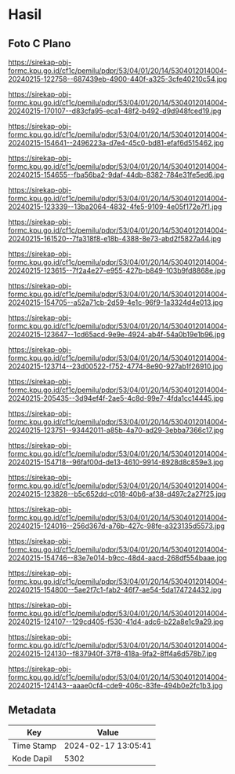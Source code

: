 # Hasil

## Foto C Plano

https://sirekap-obj-formc.kpu.go.id/cf1c/pemilu/pdpr/53/04/01/20/14/5304012014004-20240215-122758--687439eb-4900-440f-a325-3cfe40210c54.jpg

https://sirekap-obj-formc.kpu.go.id/cf1c/pemilu/pdpr/53/04/01/20/14/5304012014004-20240215-170107--d83cfa95-eca1-48f2-b492-d9d948fced19.jpg

https://sirekap-obj-formc.kpu.go.id/cf1c/pemilu/pdpr/53/04/01/20/14/5304012014004-20240215-154641--2496223a-d7e4-45c0-bd81-efaf6d515462.jpg

https://sirekap-obj-formc.kpu.go.id/cf1c/pemilu/pdpr/53/04/01/20/14/5304012014004-20240215-154655--fba56ba2-9daf-44db-8382-784e31fe5ed6.jpg

https://sirekap-obj-formc.kpu.go.id/cf1c/pemilu/pdpr/53/04/01/20/14/5304012014004-20240215-123339--13ba2064-4832-4fe5-9109-4e05f172e7f1.jpg

https://sirekap-obj-formc.kpu.go.id/cf1c/pemilu/pdpr/53/04/01/20/14/5304012014004-20240215-161520--7fa318f8-e18b-4388-8e73-abd2f5827a44.jpg

https://sirekap-obj-formc.kpu.go.id/cf1c/pemilu/pdpr/53/04/01/20/14/5304012014004-20240215-123615--7f2a4e27-e955-427b-b849-103b9fd8868e.jpg

https://sirekap-obj-formc.kpu.go.id/cf1c/pemilu/pdpr/53/04/01/20/14/5304012014004-20240215-154705--a52a71cb-2d59-4e1c-96f9-1a3324d4e013.jpg

https://sirekap-obj-formc.kpu.go.id/cf1c/pemilu/pdpr/53/04/01/20/14/5304012014004-20240215-123647--1cd65acd-9e9e-4924-ab4f-54a0b19e1b96.jpg

https://sirekap-obj-formc.kpu.go.id/cf1c/pemilu/pdpr/53/04/01/20/14/5304012014004-20240215-123714--23d00522-f752-4774-8e90-927ab1f26910.jpg

https://sirekap-obj-formc.kpu.go.id/cf1c/pemilu/pdpr/53/04/01/20/14/5304012014004-20240215-205435--3d94ef4f-2ae5-4c8d-99e7-4fda1cc14445.jpg

https://sirekap-obj-formc.kpu.go.id/cf1c/pemilu/pdpr/53/04/01/20/14/5304012014004-20240215-123751--93442011-a85b-4a70-ad29-3ebba7366c17.jpg

https://sirekap-obj-formc.kpu.go.id/cf1c/pemilu/pdpr/53/04/01/20/14/5304012014004-20240215-154718--96faf00d-de13-4610-9914-8928d8c859e3.jpg

https://sirekap-obj-formc.kpu.go.id/cf1c/pemilu/pdpr/53/04/01/20/14/5304012014004-20240215-123828--b5c652dd-c018-40b6-af38-d497c2a27f25.jpg

https://sirekap-obj-formc.kpu.go.id/cf1c/pemilu/pdpr/53/04/01/20/14/5304012014004-20240215-124016--256d367d-a76b-427c-98fe-a323135d5573.jpg

https://sirekap-obj-formc.kpu.go.id/cf1c/pemilu/pdpr/53/04/01/20/14/5304012014004-20240215-154746--83e7e014-b9cc-48d4-aacd-268df554baae.jpg

https://sirekap-obj-formc.kpu.go.id/cf1c/pemilu/pdpr/53/04/01/20/14/5304012014004-20240215-154800--5ae2f7c1-fab2-46f7-ae54-5da174724432.jpg

https://sirekap-obj-formc.kpu.go.id/cf1c/pemilu/pdpr/53/04/01/20/14/5304012014004-20240215-124107--129cd405-f530-41d4-adc6-b22a8e1c9a29.jpg

https://sirekap-obj-formc.kpu.go.id/cf1c/pemilu/pdpr/53/04/01/20/14/5304012014004-20240215-124130--f837940f-37f8-418a-9fa2-8ff4a6d578b7.jpg

https://sirekap-obj-formc.kpu.go.id/cf1c/pemilu/pdpr/53/04/01/20/14/5304012014004-20240215-124143--aaae0cf4-cde9-406c-83fe-494b0e2fc1b3.jpg


## Metadata

| Key        | Value               |
| ---------- | ------------------- |
| Time Stamp | 2024-02-17 13:05:41 |
| Kode Dapil | 5302                |



